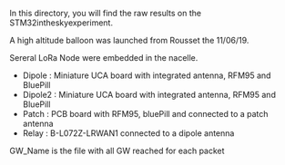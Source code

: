 In this directory, you will find the raw results on the STM32intheskyexperiment.

A high altitude balloon was launched from Rousset the 11/06/19.

Sereral LoRa Node were embedded in the nacelle.

 * Dipole : Miniature UCA board with integrated antenna, RFM95 and BluePill
 * Dipole2 : Miniature UCA board with integrated antenna, RFM95 and BluePill
 * Patch : PCB board with RFM95, bluePill and connected to a patch antenna
 * Relay : B-L072Z-LRWAN1 connected to a dipole antenna
 
 GW_Name is the file with all GW reached for each packet
 
